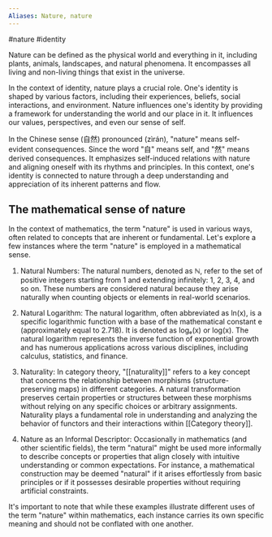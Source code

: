 ```yaml
---
Aliases: Nature, nature
---
```

#nature #identity 

Nature can be defined as the physical world and everything in it, including plants, animals, landscapes, and natural phenomena. It encompasses all living and non-living things that exist in the universe.

In the context of identity, nature plays a crucial role. One's identity is shaped by various factors, including their experiences, beliefs, social interactions, and environment. Nature influences one's identity by providing a framework for understanding the world and our place in it. It influences our values, perspectives, and even our sense of self.

In the Chinese sense (自然) pronounced (zìrán), "nature" means self-evident consequences. Since the word "自" means self, and "然" means derived consequences. It emphasizes self-induced relations with nature and aligning oneself with its rhythms and principles. In this context, one's identity is connected to nature through a deep understanding and appreciation of its inherent patterns and flow.

## The mathematical sense of nature
In the context of mathematics, the term "nature" is used in various ways, often related to concepts that are inherent or fundamental. Let's explore a few instances where the term "nature" is employed in a mathematical sense.

1. Natural Numbers: The natural numbers, denoted as ℕ, refer to the set of positive integers starting from 1 and extending infinitely: 1, 2, 3, 4, and so on. These numbers are considered natural because they arise naturally when counting objects or elements in real-world scenarios.

2. Natural Logarithm: The natural logarithm, often abbreviated as ln(x), is a specific logarithmic function with a base of the mathematical constant e (approximately equal to 2.718). It is denoted as logₑ(x) or log(x). The natural logarithm represents the inverse function of exponential growth and has numerous applications across various disciplines, including calculus, statistics, and finance.

3. Naturality: In category theory, "[[naturality]]" refers to a key concept that concerns the relationship between morphisms (structure-preserving maps) in different categories. A natural transformation preserves certain properties or structures between these morphisms without relying on any specific choices or arbitrary assignments. Naturality plays a fundamental role in understanding and analyzing the behavior of functors and their interactions within [[Category theory]].

4. Nature as an Informal Descriptor: Occasionally in mathematics (and other scientific fields), the term "natural" might be used more informally to describe concepts or properties that align closely with intuitive understanding or common expectations. For instance, a mathematical construction may be deemed "natural" if it arises effortlessly from basic principles or if it possesses desirable properties without requiring artificial constraints.

It's important to note that while these examples illustrate different uses of the term "nature" within mathematics, each instance carries its own specific meaning and should not be conflated with one another.